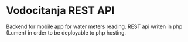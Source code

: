 # Vodocitanja REST API #
Backend for mobile app for water meters reading. REST api writen in php (Lumen) in order to be deployable to php hosting.  
